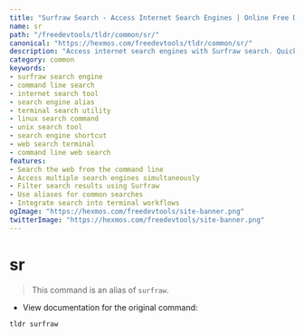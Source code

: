 ```yaml
---
title: "Surfraw Search - Access Internet Search Engines | Online Free DevTools by Hexmos"
name: sr
path: "/freedevtools/tldr/common/sr/"
canonical: "https://hexmos.com/freedevtools/tldr/common/sr/"
description: "Access internet search engines with Surfraw search. Quickly search multiple sites and filter results using command line. Free online tool, no registration required."
category: common
keywords:
- surfraw search engine
- command line search
- internet search tool
- search engine alias
- terminal search utility
- linux search command
- unix search tool
- search engine shortcut
- web search terminal
- command line web search
features:
- Search the web from the command line
- Access multiple search engines simultaneously
- Filter search results using Surfraw
- Use aliases for common searches
- Integrate search into terminal workflows
ogImage: "https://hexmos.com/freedevtools/site-banner.png"
twitterImage: "https://hexmos.com/freedevtools/site-banner.png"
---
```


# sr

> This command is an alias of `surfraw`.

- View documentation for the original command:

`tldr surfraw`
